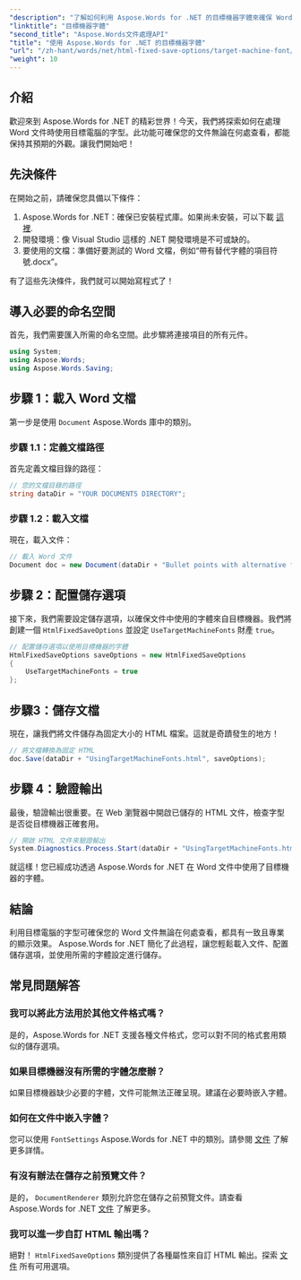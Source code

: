 ```yaml
---
"description": "了解如何利用 Aspose.Words for .NET 的目標機器字體來確保 Word 文件在不同平台上的一致外觀。"
"linktitle": "目標機器字體"
"second_title": "Aspose.Words文件處理API"
"title": "使用 Aspose.Words for .NET 的目標機器字體"
"url": "/zh-hant/words/net/html-fixed-save-options/target-machine-font/"
"weight": 10
---
```


## 介紹

歡迎來到 Aspose.Words for .NET 的精彩世界！今天，我們將探索如何在處理 Word 文件時使用目標電腦的字型。此功能可確保您的文件無論在何處查看，都能保持其預期的外觀。讓我們開始吧！

## 先決條件

在開始之前，請確保您具備以下條件：

1. Aspose.Words for .NET：確保已安裝程式庫。如果尚未安裝，可以下載 [這裡](https://releases。aspose.com/words/net/).
2. 開發環境：像 Visual Studio 這樣的 .NET 開發環境是不可或缺的。
3. 要使用的文檔：準備好要測試的 Word 文檔，例如“帶有替代字體的項目符號.docx”。

有了這些先決條件，我們就可以開始寫程式了！

## 導入必要的命名空間

首先，我們需要匯入所需的命名空間。此步驟將連接項目的所有元件。

```csharp
using System;
using Aspose.Words;
using Aspose.Words.Saving;
```

## 步驟 1：載入 Word 文檔

第一步是使用 `Document` Aspose.Words 庫中的類別。

### 步驟 1.1：定義文檔路徑

首先定義文檔目錄的路徑：

```csharp
// 您的文檔目錄的路徑
string dataDir = "YOUR DOCUMENTS DIRECTORY";
```

### 步驟 1.2：載入文檔

現在，載入文件：

```csharp
// 載入 Word 文件
Document doc = new Document(dataDir + "Bullet points with alternative font.docx");
```

## 步驟 2：配置儲存選項

接下來，我們需要設定儲存選項，以確保文件中使用的字體來自目標機器。我們將創建一個 `HtmlFixedSaveOptions` 並設定 `UseTargetMachineFonts` 財產 `true`。

```csharp
// 配置儲存選項以使用目標機器的字體
HtmlFixedSaveOptions saveOptions = new HtmlFixedSaveOptions
{
    UseTargetMachineFonts = true
};
```

## 步驟3：儲存文檔

現在，讓我們將文件儲存為固定大小的 HTML 檔案。這就是奇蹟發生的地方！

```csharp
// 將文檔轉換為固定 HTML
doc.Save(dataDir + "UsingTargetMachineFonts.html", saveOptions);
```

## 步驟 4：驗證輸出

最後，驗證輸出很重要。在 Web 瀏覽器中開啟已儲存的 HTML 文件，檢查字型是否從目標機器正確套用。

```csharp
// 開啟 HTML 文件來驗證輸出
System.Diagnostics.Process.Start(dataDir + "UsingTargetMachineFonts.html");
```

就這樣！您已經成功透過 Aspose.Words for .NET 在 Word 文件中使用了目標機器的字體。

## 結論

利用目標電腦的字型可確保您的 Word 文件無論在何處查看，都具有一致且專業的顯示效果。 Aspose.Words for .NET 簡化了此過程，讓您輕鬆載入文件、配置儲存選項，並使用所需的字體設定進行儲存。

## 常見問題解答

### 我可以將此方法用於其他文件格式嗎？
是的，Aspose.Words for .NET 支援各種文件格式，您可以對不同的格式套用類似的儲存選項。

### 如果目標機器沒有所需的字體怎麼辦？
如果目標機器缺少必要的字體，文件可能無法正確呈現。建議在必要時嵌入字體。

### 如何在文件中嵌入字體？
您可以使用 `FontSettings` Aspose.Words for .NET 中的類別。請參閱 [文件](https://reference.aspose.com/words/net/) 了解更多詳情。

### 有沒有辦法在儲存之前預覽文件？
是的， `DocumentRenderer` 類別允許您在儲存之前預覽文件。請查看 Aspose.Words for .NET [文件](https://reference.aspose.com/words/net/) 了解更多。

### 我可以進一步自訂 HTML 輸出嗎？
絕對！ `HtmlFixedSaveOptions` 類別提供了各種屬性來自訂 HTML 輸出。探索 [文件](https://reference.aspose.com/words/net/) 所有可用選項。